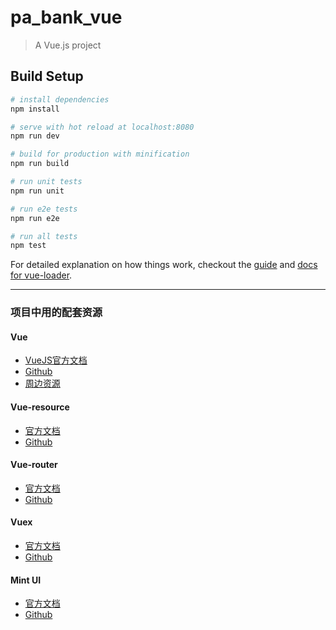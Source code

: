 # pa_bank_vue

> A Vue.js project

## Build Setup

``` bash
# install dependencies
npm install

# serve with hot reload at localhost:8080
npm run dev

# build for production with minification
npm run build

# run unit tests
npm run unit

# run e2e tests
npm run e2e

# run all tests
npm test
```

For detailed explanation on how things work, checkout the [guide](http://vuejs-templates.github.io/webpack/) and [docs for vue-loader](http://vuejs.github.io/vue-loader).

---

### 项目中用的配套资源

#### Vue
- [VueJS官方文档](http://vuejs.org/guide/)
- [Github](https://github.com/vuejs/vue)
- [周边资源](https://github.com/vuejs/awesome-vue)

#### Vue-resource
- [官方文档](https://github.com/vuejs/vue-resource/tree/master/docs)
- [Github](https://github.com/vuejs/vue-resource)

#### Vue-router
- [官方文档](https://github.com/vuejs/vue-router)
- [Github](http://router.vuejs.org/zh-cn/index.html)

#### Vuex
- [官方文档](http://vuex.vuejs.org/en/index.html)
- [Github](https://github.com/vuejs/vuex)

#### Mint UI
- [官方文档](http://mint-ui.github.io/docs/#!/zh-cn2)
- [Github](https://github.com/ElemeFE/mint-ui)
